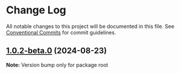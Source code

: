 # Change Log

All notable changes to this project will be documented in this file.
See [Conventional Commits](https://conventionalcommits.org) for commit guidelines.

## [1.0.2-beta.0](https://github.com/devdroide/ZanobiJS/compare/v1.0.1...v1.0.2-beta.0) (2024-08-23)

**Note:** Version bump only for package root
